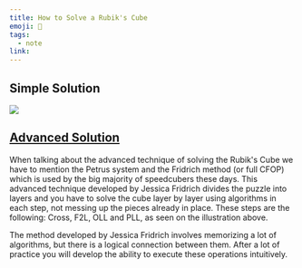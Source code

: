 ```yaml
---
title: How to Solve a Rubik's Cube
emoji: 📝
tags:
  - note
link:
---
```


## Simple Solution

![](https://preview.redd.it/z7ilopcwyyl51.jpg?width=640&crop=smart&auto=webp&s=ce4c14750255f6b8b4b2f0895420301838c980e1)

## [Advanced Solution](https://ruwix.com/the-rubiks-cube/advanced-cfop-fridrich/)

When talking about the advanced technique of solving the Rubik's Cube we have to mention the Petrus system and the Fridrich method (or full CFOP) which is used by the big majority of speedcubers these days. This advanced technique developed by Jessica Fridrich divides the puzzle into layers and you have to solve the cube layer by layer using algorithms in each step, not messing up the pieces already in place. These steps are the following: Cross, F2L, OLL and PLL, as seen on the illustration above.

The method developed by Jessica Fridrich involves memorizing a lot of algorithms, but there is a logical connection between them. After a lot of practice you will develop the ability to execute these operations intuitively.
